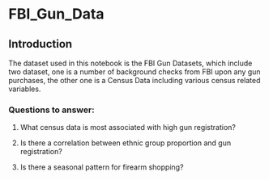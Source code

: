 # FBI_Gun_Data

## Introduction

The dataset used in this notebook is the FBI Gun Datasets, which include two dataset, one is a number of background checks from FBI upon any gun purchases, the other one is a Census Data including various census related variables.

### Questions to answer:

1. What census data is most associated with high gun registration?

2. Is there a correlation between ethnic group proportion and gun registration?

3. Is there a seasonal pattern for firearm shopping?
